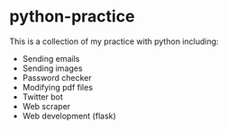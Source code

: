 # python-practice

This is a collection of my practice with python including:

* Sending emails
* Sending images
* Password checker 
* Modifying pdf files
* Twitter bot
* Web scraper 
* Web development (flask)